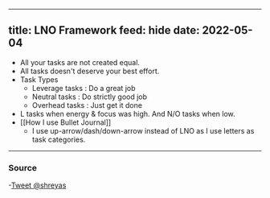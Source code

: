 
---
title: LNO Framework
feed: hide
date: 2022-05-04
---
- All your tasks are not created equal. 
- All tasks doesn't deserve your best effort. 
- Task Types
	- Leverage tasks : Do a great job
	- Neutral tasks : Do strictly good job
	- Overhead tasks : Just get it done
- L tasks when energy & focus was high. And N/O tasks when low.
- [[How I use Bullet Journal]]
	- I use up-arrow/dash/down-arrow instead of LNO as I use letters as task categories.

--- 
### Source
-[Tweet @shreyas](https://twitter.com/shreyas/status/1492345184171945984)